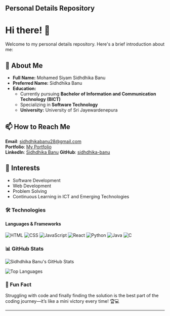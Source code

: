 ## Personal Details Repository

# Hi there! 👋  
Welcome to my personal details repository. Here's a brief introduction about me:

## 👤 About Me
- **Full Name:** Mohamed Siyam Sidhdhika Banu  
- **Preferred Name:** Sidhdhika Banu  
- **Education:**  
  - Currently pursuing **Bachelor of Information and Communication Technology (BICT)**  
  - Specializing in **Software Technology**  
  - **University:** University of Sri Jayewardenepura  

## 📫 How to Reach Me
**Email**: [sidhdhikabanu28@gmail.com](mailto:sidhdhikabanu28@gmail.com)  
**Portfolio**: [My Portfolio](https://hanan-haseem.github.io/Portfolio/)   
**LinkedIn**: [Sidhdhika Banu](www.linkedin.com/in/sidhdhika-banu-869597321) 
**GitHub**: [sidhdhika-banu](https://github.com/sidhdhika-banu)

## 🌱 Interests
- Software Development  
- Web Development  
- Problem Solving  
- Continuous Learning in ICT and Emerging Technologies  

### 🛠️ Technologies 
#### **Languages & Frameworks**  
![HTML](https://img.shields.io/badge/-HTML-E34F26?style=for-the-badge&logo=html5&logoColor=white)  ![CSS](https://img.shields.io/badge/-CSS-1572B6?style=for-the-badge&logo=css3&logoColor=white)  ![JavaScript](https://img.shields.io/badge/-JavaScript-F7DF1E?style=for-the-badge&logo=javascript&logoColor=black)  ![React](https://img.shields.io/badge/-React-61DAFB?style=for-the-badge&logo=react&logoColor=black)  ![Python](https://img.shields.io/badge/-Python-3776AB?style=for-the-badge&logo=python&logoColor=white)  ![Java](https://img.shields.io/badge/-Java-007396?style=for-the-badge&logo=java&logoColor=white)  ![C](https://img.shields.io/badge/-C-A8B9CC?style=for-the-badge&logo=c&logoColor=black)  

### 📊 GitHub Stats  

![Sidhdhika Banu's GitHub Stats](https://github-readme-stats.vercel.app/api?username=sidhdhika-banu&show_icons=true&theme=radical)  

![Top Languages](https://github-readme-stats.vercel.app/api/top-langs/?username=sidhdhika-banu&layout=compact&theme=radical)

### 🎉 Fun Fact  
Struggling with code and finally finding the solution is the best part of the coding journey—it’s like a mini victory every time! 🏆💻  


---
